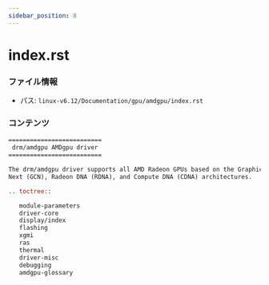 ```yaml
---
sidebar_position: 8
---
```

# index.rst

### ファイル情報

- パス: `linux-v6.12/Documentation/gpu/amdgpu/index.rst`

### コンテンツ

```rst
==========================
 drm/amdgpu AMDgpu driver
==========================

The drm/amdgpu driver supports all AMD Radeon GPUs based on the Graphics Core
Next (GCN), Radeon DNA (RDNA), and Compute DNA (CDNA) architectures.

.. toctree::

   module-parameters
   driver-core
   display/index
   flashing
   xgmi
   ras
   thermal
   driver-misc
   debugging
   amdgpu-glossary

```
